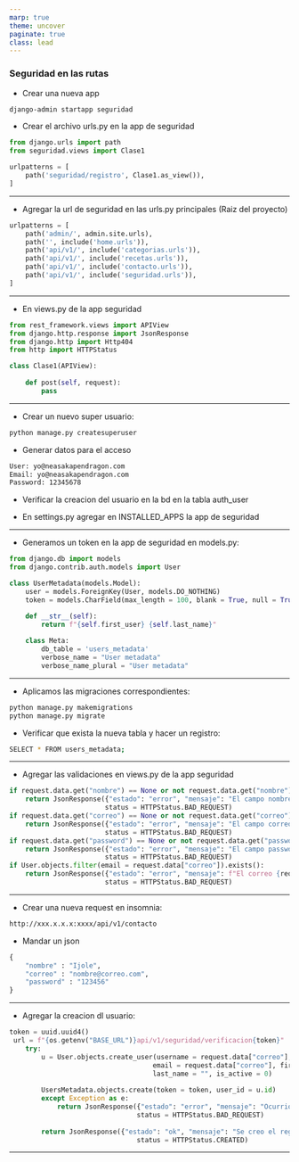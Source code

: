 ```yaml
---
marp: true
theme: uncover
paginate: true
class: lead
---
```

### Seguridad en las rutas
- Crear una nueva app
```bash
django-admin startapp seguridad
```

- Crear el archivo urls.py en la app de seguridad
```python
from django.urls import path
from seguridad.views import Clase1

urlpatterns = [
    path('seguridad/registro', Clase1.as_view()),
]
```
---
- Agregar la url de seguridad en las urls.py principales (Raiz del proyecto)
```python
urlpatterns = [
    path('admin/', admin.site.urls),
    path('', include('home.urls')),
    path('api/v1/', include('categorias.urls')),
    path('api/v1/', include('recetas.urls')),
    path('api/v1/', include('contacto.urls')),
    path('api/v1/', include('seguridad.urls')),
]
```
---
- En views.py de la app seguridad
```python
from rest_framework.views import APIView
from django.http.response import JsonResponse
from django.http import Http404
from http import HTTPStatus

class Clase1(APIView):
    
    def post(self, request):
        pass
```
---
- Crear un nuevo super usuario:
```bash
python manage.py createsuperuser
```

- Generar datos para el acceso
```bash
User: yo@neasakapendragon.com
Email: yo@neasakapendragon.com
Password: 12345678
```

- Verificar la creacion del usuario en la bd en la tabla auth_user

- En settings.py agregar en INSTALLED_APPS la app de seguridad
---

- Generamos un token en la app de seguridad en models.py:
```python
from django.db import models
from django.contrib.auth.models import User

class UserMetadata(models.Model):
    user = models.ForeignKey(User, models.DO_NOTHING)
    token = models.CharField(max_length = 100, blank = True, null = True)

    def __str__(self):
        return f"{self.first_user} {self.last_name}"
    
    class Meta:
        db_table = 'users_metadata'
        verbose_name = "User metadata"
        verbose_name_plural = "User metadata"
```
---

- Aplicamos las migraciones correspondientes:

```bash
python manage.py makemigrations
python manage.py migrate
```

- Verificar que exista la nueva tabla y hacer un registro:

``` bash
SELECT * FROM users_metadata;
```
---
- Agregar las validaciones en views.py de la app seguridad

```python
if request.data.get("nombre") == None or not request.data.get("nombre"):
    return JsonResponse({"estado": "error", "mensaje": "El campo nombre es obligatorio"}, 
                        status = HTTPStatus.BAD_REQUEST)
if request.data.get("correo") == None or not request.data.get("correo"):
    return JsonResponse({"estado": "error", "mensaje": "El campo correo es obligatorio"}, 
                        status = HTTPStatus.BAD_REQUEST)
if request.data.get("password") == None or not request.data.get("password"):
    return JsonResponse({"estado": "error", "mensaje": "El campo password es obligatorio"}, 
                        status = HTTPStatus.BAD_REQUEST)
if User.objects.filter(email = request.data["correo"]).exists():
    return JsonResponse({"estado": "error", "mensaje": f"El correo {request.data["correo"]} ya existe."}, 
                        status = HTTPStatus.BAD_REQUEST)
```
---
- Crear una nueva request en insomnia:

```bash
http://xxx.x.x.x:xxxx/api/v1/contacto
```

- Mandar un json

```python
{
    "nombre" : "Ijole",
    "correo" : "nombre@correo.com",
    "password" : "123456"
}
```
---
- Agregar la creacion dl usuario:
```python
token = uuid.uuid4()
 url = f"{os.getenv("BASE_URL")}api/v1/seguridad/verificacion{token}"
    try:
        u = User.objects.create_user(username = request.data["correo"], password = request.data["password"], 
                                    email = request.data["correo"], first_name = request.data["nombre"], 
                                    last_name = "", is_active = 0)
            
        UsersMetadata.objects.create(token = token, user_id = u.id)
        except Exception as e:
            return JsonResponse({"estado": "error", "mensaje": "Ocurrio un error inesperado."}, 
                                status = HTTPStatus.BAD_REQUEST)
        
        return JsonResponse({"estado": "ok", "mensaje": "Se creo el registro correctamente."}, 
                                status = HTTPStatus.CREATED)
```
---